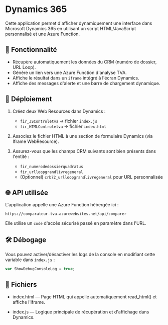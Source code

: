 # Dynamics 365

Cette application permet d'afficher dynamiquement une interface dans Microsoft Dynamics 365 en utilisant un script HTML/JavaScript personnalisé et une Azure Function.

## 📌 Fonctionnalité

- Récupère automatiquement les données du CRM (numéro de dossier, URL Loop).
- Génère un lien vers une Azure Function d'analyse TVA.
- Affiche le résultat dans un `iframe` intégré à l'écran Dynamics.
- Affiche des messages d'alerte et une barre de chargement dynamique.

## 🔧 Déploiement

1. Créez deux Web Resources dans Dynamics :
   - `fir_JSControletva` → fichier `index.js`
   - `fir_HTMLControletva` → fichier `index.html`

2. Associez le fichier HTML à une section de formulaire Dynamics (via Iframe WebResource).

3. Assurez-vous que les champs CRM suivants sont bien présents dans l'entité :
   - `fir_numerodedossierquadratus`
   - `fir_urlloopgrandlivregeneral`
   - (Optionnel) `crb72_urlloopgrandlivregeneral` pour URL personnalisée

## 🌐 API utilisée

L'application appelle une Azure Function hébergée ici :

```
https://comparateur-tva.azurewebsites.net/api/comparer

```


Elle utilise un `code` d'accès sécurisé passé en paramètre dans l'URL.

## 🛠️ Débogage

Vous pouvez activer/désactiver les logs de la console en modifiant cette variable dans `index.js` :

```js
var ShowDebugConsoleLog = true;
```

## 📁 Fichiers

- index.html — Page HTML qui appelle automatiquement read_html() et affiche l'iframe.

- index.js — Logique principale de récupération et d'affichage dans Dynamics.
